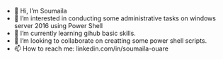 - 👋 Hi, I’m Soumaila
- 👀 I’m interested in conducting some administrative tasks on windows server 2016 using Power Shell 
- 🌱 I’m currently learning gihub basic skills.
- 💞️ I’m looking to collaborate on creatting some power shell scripts. 
- 📫 How to reach me: linkedin.com/in/soumaila-ouare

<!---
Ismo75/Ismo75 is a ✨ special ✨ repository because its `README.md` (this file) appears on your GitHub profile.
You can click the Preview link to take a look at your changes.
--->
